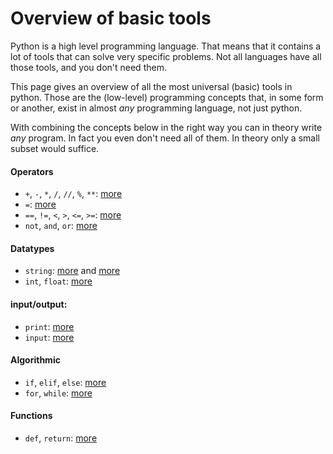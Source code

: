 # Overview of basic tools

Python is a high level programming language. That means that it contains a lot of
tools that can solve very specific problems. Not all languages have all those tools,
and you don't need them.

This page gives an overview of all the most universal (basic) tools in python.
Those are the (low-level) programming concepts that, in some form or another, exist
in almost *any* programming language, not just python.

With combining the concepts below in the right way you can in theory write *any* program.
In fact you even don't need all of them. In theory only a small subset would suffice.

#### Operators

- `+`, `-`, `*`, `/`, `//`, `%`, `**`: [more](/python/en/basics#operators)
- `=`: [more](/python/en/basics#variables)
- `==`, `!=`, `<`, `>`, `<=`, `>=`: [more](/python/en/algorithms#more-operators)
- `not`, `and`, `or`: [more](/python/en/algorithms#combining-conditions)

#### Datatypes

- `string`: [more](/python/en/basics#printing) and [more](/python/en/basics#types)
- `int`, `float`: [more](/python/en/basics#types)

#### input/output:

- `print`: [more](/python/en/basics#printing)
- `input`: [more](/python/en/basics#user-input)

#### Algorithmic

- `if`, `elif`, `else`: [more](/python/en/algorithms#conditional-instructions)
- `for`, `while`: [more](/python/en/loops#types-of-loops)

#### Functions
- `def`, `return`: [more](python/en/functions)
